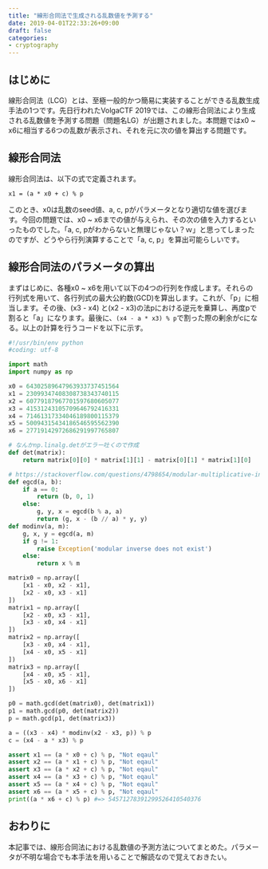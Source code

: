 ```yaml
---
title: "線形合同法で生成される乱数値を予測する"
date: 2019-04-01T22:33:26+09:00
draft: false
categories:
- cryptography
---
```


## はじめに

線形合同法（LCG）とは、至極一般的かつ簡易に実装することができる乱数生成手法の1つです。先日行われたVolgaCTF 2019では、この線形合同法により生成される乱数値を予測する問題（問題名LG）が出題されました。本問題ではx0 ~ x6に相当する6つの乱数が表示され、それを元に次の値を算出する問題です。

## 線形合同法

線形合同法は、以下の式で定義されます。

```
x1 = (a * x0 + c) % p
```

このとき、x0は乱数のseed値、a, c, pがパラメータとなり適切な値を選びます。今回の問題では、x0 ~ x6までの値が与えられ、その次の値を入力するといったものでした。「a, c, pがわからないと無理じゃない？ｗ」と思ってしまったのですが、どうやら行列演算することで「a, c, p」を算出可能らしいです。

## 線形合同法のパラメータの算出

まずはじめに、各種x0 ~ x6を用いて以下の4つの行列を作成します。それらの行列式を用いて、各行列式の最大公約数(GCD)を算出します。これが、「p」に相当します。その後、(x3 - x4) と(x2 - x3)の法pにおける逆元を乗算し、再度pで割ると「a」になります。最後に、`(x4 - a * x3) % p`で割った際の剰余がcになる。以上の計算を行うコードを以下に示す。

```python
#!/usr/bin/env python
#coding: utf-8

import math
import numpy as np

x0 = 64302589647963933737451564
x1 = 23099347408308738343740115
x2 = 60779187967701597680605077
x3 = 41531243105709646792416331
x4 = 71461317334046189800115379
x5 = 50094315434186546595562390
x6 = 27719142972686291997765807

# なんかnp.linalg.detがエラー吐くので作成
def det(matrix):
    return matrix[0][0] * matrix[1][1] - matrix[0][1] * matrix[1][0]

# https://stackoverflow.com/questions/4798654/modular-multiplicative-inverse-function-in-python
def egcd(a, b):
    if a == 0:
        return (b, 0, 1)
    else:
        g, y, x = egcd(b % a, a)
        return (g, x - (b // a) * y, y)
def modinv(a, m):
    g, x, y = egcd(a, m)
    if g != 1:
        raise Exception('modular inverse does not exist')
    else:
        return x % m

matrix0 = np.array([
    [x1 - x0, x2 - x1],
    [x2 - x0, x3 - x1]
])
matrix1 = np.array([
    [x2 - x0, x3 - x1],
    [x3 - x0, x4 - x1]
])
matrix2 = np.array([
    [x3 - x0, x4 - x1],
    [x4 - x0, x5 - x1]
])
matrix3 = np.array([
    [x4 - x0, x5 - x1],
    [x5 - x0, x6 - x1]
])

p0 = math.gcd(det(matrix0), det(matrix1))
p1 = math.gcd(p0, det(matrix2))
p = math.gcd(p1, det(matrix3))

a = ((x3 - x4) * modinv(x2 - x3, p)) % p
c = (x4 - a * x3) % p

assert x1 == (a * x0 + c) % p, "Not eqaul"
assert x2 == (a * x1 + c) % p, "Not eqaul"
assert x3 == (a * x2 + c) % p, "Not eqaul"
assert x4 == (a * x3 + c) % p, "Not eqaul"
assert x5 == (a * x4 + c) % p, "Not eqaul"
assert x6 == (a * x5 + c) % p, "Not eqaul"
print((a * x6 + c) % p) #=> 54571278391299526410540376
```

## おわりに

本記事では、線形合同法における乱数値の予測方法についてまとめた。パラメータが不明な場合でも本手法を用いることで解読なので覚えておきたい。
